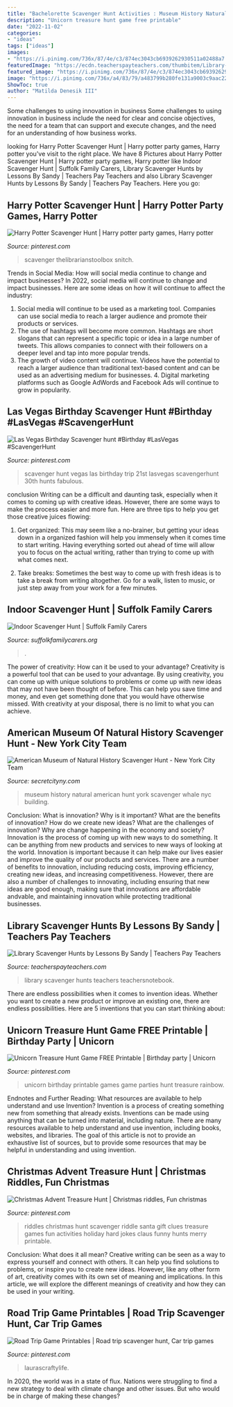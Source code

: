 ```yaml
---
title: "Bachelorette Scavenger Hunt Activities : Museum History Natural American Hunt York Scavenger Whale Nyc Building"
description: "Unicorn treasure hunt game free printable"
date: "2022-11-02"
categories:
- "ideas"
tags: ["ideas"]
images:
- "https://i.pinimg.com/736x/87/4e/c3/874ec3043cb6939262930511a02488a7.jpg?b=t"
featuredImage: "https://ecdn.teacherspayteachers.com/thumbitem/Library-Scavenger-Hunts-055621700-1378584450-1466855501/original-864052-2.jpg"
featured_image: "https://i.pinimg.com/736x/87/4e/c3/874ec3043cb6939262930511a02488a7.jpg?b=t"
image: "https://i.pinimg.com/736x/a4/83/79/a483799b280fe131a9003c9aac2289a8--christmas-riddles-christmas-scavenger-hunt.jpg"
ShowToc: true
author: "Matilda Denesik III"
---
```



Some challenges to using innovation in business
Some challenges to using innovation in business include the need for clear and concise objectives, the need for a team that can support and execute changes, and the need for an understanding of how business works.

	

		
looking for Harry Potter Scavenger Hunt | Harry potter party games, Harry potter you've visit to the right place. We have 8 Pictures about Harry Potter Scavenger Hunt | Harry potter party games, Harry potter like Indoor Scavenger Hunt | Suffolk Family Carers, Library Scavenger Hunts by Lessons By Sandy | Teachers Pay Teachers and also Library Scavenger Hunts by Lessons By Sandy | Teachers Pay Teachers. Here you go:
		
    
## Harry Potter Scavenger Hunt | Harry Potter Party Games, Harry Potter

<img loading=lazy src="https://i.pinimg.com/736x/1b/92/47/1b9247df9514a73c88714e94865d82fc.jpg" onerror="this.onerror=null;this.src='https://tse1.mm.bing.net/th?id=OIP.cjEEZ-Iw4GWdxWeR5KkFGgHaJ3&amp;pid=15.1';" alt="Harry Potter Scavenger Hunt | Harry potter party games, Harry potter">

_Source: pinterest.com_

>scavenger thelibrarianstoolbox snitch. 

	

Trends in Social Media: How will social media continue to change and impact businesses?
In 2022, social media will continue to change and impact businesses. Here are some ideas on how it will continue to affect the industry: 
1. Social media will continue to be used as a marketing tool. Companies can use social media to reach a larger audience and promote their products or services. 
2. The use of hashtags will become more common. Hashtags are short slogans that can represent a specific topic or idea in a large number of tweets. This allows companies to connect with their followers on a deeper level and tap into more popular trends. 
3. The growth of video content will continue. Videos have the potential to reach a larger audience than traditional text-based content and can be used as an advertising medium for businesses. 4. Digital marketing platforms such as Google AdWords and Facebook Ads will continue to grow in popularity.

    
## Las Vegas Birthday Scavenger Hunt #Birthday #LasVegas #ScavengerHunt

<img loading=lazy src="https://i.pinimg.com/736x/7a/f2/75/7af2751d12b7b37cbd5558cbde5e4568--vegas-st-birthday-ideas-vegas-birthday-trip.jpg" onerror="this.onerror=null;this.src='https://tse1.mm.bing.net/th?id=OIP.B9YLfljEK5yfbwZu2KWQxAHaLH&amp;pid=15.1';" alt="Las Vegas Birthday Scavenger hunt #Birthday #LasVegas #ScavengerHunt">

_Source: pinterest.com_

>scavenger hunt vegas las birthday trip 21st lasvegas scavengerhunt 30th hunts fabulous. 

	

conclusion
Writing can be a difficult and daunting task, especially when it comes to coming up with creative ideas. However, there are some ways to make the process easier and more fun. Here are three tips to help you get those creative juices flowing:
1. Get organized: This may seem like a no-brainer, but getting your ideas down in a organized fashion will help you immensely when it comes time to start writing. Having everything sorted out ahead of time will allow you to focus on the actual writing, rather than trying to come up with what comes next.

2. Take breaks: Sometimes the best way to come up with fresh ideas is to take a break from writing altogether. Go for a walk, listen to music, or just step away from your work for a few minutes.

    
## Indoor Scavenger Hunt | Suffolk Family Carers

<img loading=lazy src="https://suffolkfamilycarers.org/wp-content/uploads/2020/03/Indoor-Scavenger-Hunt-600x849.png" onerror="this.onerror=null;this.src='https://tse2.mm.bing.net/th?id=OIP.8N29BrdiRz-MOA8S8Wcf_AHaKe&amp;pid=15.1';" alt="Indoor Scavenger Hunt | Suffolk Family Carers">

_Source: suffolkfamilycarers.org_

>. 

	

The power of creativity: How can it be used to your advantage?
Creativity is a powerful tool that can be used to your advantage. By using creativity, you can come up with unique solutions to problems or come up with new ideas that may not have been thought of before. This can help you save time and money, and even get something done that you would have otherwise missed. With creativity at your disposal, there is no limit to what you can achieve.

    
## American Museum Of Natural History Scavenger Hunt - New York City Team

<img loading=lazy src="http://secretcityny.com/wp-content/uploads/2011/01/Blue-Whale.jpg" onerror="this.onerror=null;this.src='https://tse1.mm.bing.net/th?id=OIP.nryuONdP0LZFW1Ar77mXmAHaDu&amp;pid=15.1';" alt="American Museum of Natural History Scavenger Hunt - New York City Team">

_Source: secretcityny.com_

>museum history natural american hunt york scavenger whale nyc building. 

	

Conclusion: What is innovation? Why is it important? What are the benefits of innovation? How do we create new ideas? What are the challenges of innovation? Why are change happening in the economy and society?
Innovation is the process of coming up with new ways to do something. It can be anything from new products and services to new ways of looking at the world. Innovation is important because it can help make our lives easier and improve the quality of our products and services. There are a number of benefits to innovation, including reducing costs, improving efficiency, creating new ideas, and increasing competitiveness. However, there are also a number of challenges to innovating, including ensuring that new ideas are good enough, making sure that innovations are affordable andvable, and maintaining innovation while protecting traditional businesses.

    
## Library Scavenger Hunts By Lessons By Sandy | Teachers Pay Teachers

<img loading=lazy src="https://ecdn.teacherspayteachers.com/thumbitem/Library-Scavenger-Hunts-055621700-1378584450-1466855501/original-864052-2.jpg" onerror="this.onerror=null;this.src='https://tse4.mm.bing.net/th?id=OIP.MtZR4cTmoXAIrGSoyXV7tgAAAA&amp;pid=15.1';" alt="Library Scavenger Hunts by Lessons By Sandy | Teachers Pay Teachers">

_Source: teacherspayteachers.com_

>library scavenger hunts teachers teachersnotebook. 

	

There are endless possibilities when it comes to invention ideas. Whether you want to create a new product or improve an existing one, there are endless possibilities. Here are 5 inventions that you can start thinking about: 

    
## Unicorn Treasure Hunt Game FREE Printable | Birthday Party | Unicorn

<img loading=lazy src="https://i.pinimg.com/736x/87/4e/c3/874ec3043cb6939262930511a02488a7.jpg?b=t" onerror="this.onerror=null;this.src='https://tse3.mm.bing.net/th?id=OIP.HvKXfK_3sIs6RnEeX2SN5QHaRH&amp;pid=15.1';" alt="Unicorn Treasure Hunt Game FREE Printable | Birthday party | Unicorn">

_Source: pinterest.com_

>unicorn birthday printable games game parties hunt treasure rainbow. 

	

Endnotes and Further Reading: What resources are available to help understand and use Invention?
Invention is a process of creating something new from something that already exists. Inventions can be made using anything that can be turned into material, including nature. There are many resources available to help understand and use invention, including books, websites, and libraries. The goal of this article is not to provide an exhaustive list of sources, but to provide some resources that may be helpful in understanding and using invention.

    
## Christmas Advent Treasure Hunt | Christmas Riddles, Fun Christmas

<img loading=lazy src="https://i.pinimg.com/736x/a4/83/79/a483799b280fe131a9003c9aac2289a8--christmas-riddles-christmas-scavenger-hunt.jpg" onerror="this.onerror=null;this.src='https://tse3.mm.bing.net/th?id=OIP.tGc_KUenY5Aj88C7Y4vRPgHaKV&amp;pid=15.1';" alt="Christmas Advent Treasure Hunt | Christmas riddles, Fun christmas">

_Source: pinterest.com_

>riddles christmas hunt scavenger riddle santa gift clues treasure games fun activities holiday hard jokes claus funny hunts merry printable. 

	

Conclusion: What does it all mean?
Creative writing can be seen as a way to express yourself and connect with others. It can help you find solutions to problems, or inspire you to create new ideas. However, like any other form of art, creativity comes with its own set of meaning and implications. In this article, we will explore the different meanings of creativity and how they can be used in your writing.

    
## Road Trip Game Printables | Road Trip Scavenger Hunt, Car Trip Games

<img loading=lazy src="https://i.pinimg.com/736x/f1/d9/ff/f1d9ff9295bb01f76be0083e2e8815ea.jpg" onerror="this.onerror=null;this.src='https://tse3.mm.bing.net/th?id=OIP.0iXobcEGbFZK6NnVYrjQXwHaLH&amp;pid=15.1';" alt="Road Trip Game Printables | Road trip scavenger hunt, Car trip games">

_Source: pinterest.com_

>laurascraftylife. 

	

In 2020, the world was in a state of flux. Nations were struggling to find a new strategy to deal with climate change and other issues. But who would be in charge of making these changes?

